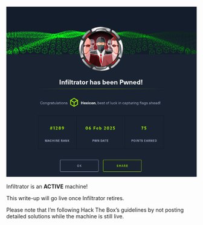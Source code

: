 ![Infiltrator](Infiltrator_images/pwned.png)

Infiltrator is an **ACTIVE** machine!

This write-up will go live once Infiltrator retires.

Please note that I’m following Hack The Box’s guidelines by not posting detailed solutions while the machine is still live.
